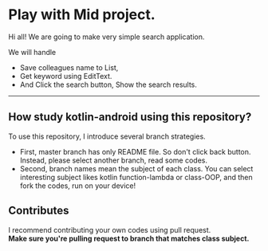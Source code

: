 # Play with Mid project.
Hi all!
We are going to make very simple search application.

We will handle
* Save colleagues name to List,
* Get keyword using EditText.
* And Click the search button, Show the search results.

---
## How study kotlin-android using this repository?
To use this repository, I introduce several branch strategies.
* First, master branch has only README file.
So don't click back button. Instead, please select another branch, read some codes.
* Second, branch names mean the subject of each class. You can select interesting subject likes kotlin function-lambda or class-OOP, and then fork the codes, run on your device!

## Contributes
I recommend contributing your own codes using pull request.     
**Make sure you're pulling request to branch that matches class subject.**
